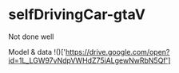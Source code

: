 # selfDrivingCar-gtaV
Not done well


Model & data !()['https://drive.google.com/open?id=1L_LGW97vNdpVWHdZ75iALgewNwRbN5Qf']
